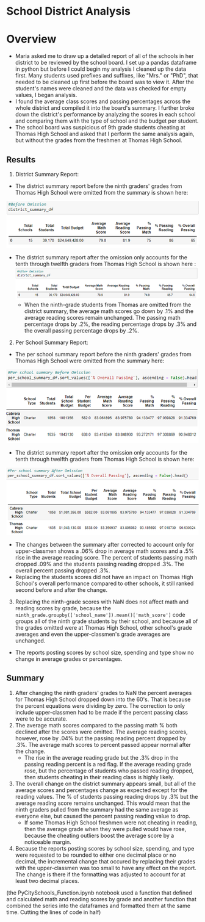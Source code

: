 # School District Analysis

# Overview
- Maria asked me to draw up a detailed report of all of the schools in her district to be reviewed by the school board. I set up a pandas dataframe in python but before I could begin my analysis I cleaned up the data first. Many students used prefixes and suffixes, like "Mrs." or "PhD", that needed to be cleaned up first before the board was to view it. After the student's names were cleaned and the data was checked for empty values, I began analysis.
- I found the average class scores and passing percentages across the whole district and compiled it into the board's summary. I further broke down the district's performance by analyzing the scores in each school and comparing them with the type of school and the budget per student. 
- The school board was suspicious of 9th grade students cheating at Thomas High School and asked that I perform the same analysis again, but without the grades from the freshmen at Thomas High School.

## Results
1. District Summary Report:
- The district summary report before the ninth graders' grades from Thomas High School were omitted from the summary is shown here: 
  
![d-summary-before-omission](https://github.com/taherrin92/School_District_Analysis/blob/main/Resources/Before-Omission.png)


   - The district summary report after the omission only accounts for the tenth through twelfth graders from Thomas High School is shown here : ![d-summary-before-omission](https://github.com/taherrin92/School_District_Analysis/blob/main/Resources/After-Omission.png)
      - When the ninth-grade students from Thomas are omitted from the district summary, the average math scores go down by .1% and the average reading scores remain unchanged. The passing math percentage drops by .2%, the reading percentage drops by .3% and the overall passing percentage drops by .2%.

2. Per School Summary Report:
- The per school summary report before the ninth graders' grades from Thomas High School were omitted from the summary here: 


![ps-summary-before-omission](https://github.com/taherrin92/School_District_Analysis/blob/main/Resources/Per_school-Before-Omission.png)


  - The district summary report after the omission only accounts for the tenth through twelfth graders from Thomas High School is shown here: 

![Per_school-After-Omission](https://github.com/taherrin92/School_District_Analysis/blob/main/Resources/Per_school-After-Omission.png)


  - The changes between the summary after corrected to account only for upper-classmen shows a .06% drop in average math scores and a .5% rise in the average reading score. The percent of students passing math dropped .09% and the students passing reading dropped .3%. The overall percent passing dropped .3%.
  - Replacing the students scores did not have an impact on Thomas High School's overall performance compared to other schools, it still ranked second before and after the change.

3. Replacing the ninth-grade scores with NaN does not affect math and reading scores by grade, because the `ninth_grade.groupby(['school_name']).mean()['math_score']` code groups all of the ninth grade students by their school, and because all of the grades omitted were at Thomas High School, other school's grade averages and even the upper-classmen's grade averages are unchanged. 
- The reports posting scores by school size, spending and type show no change in average grades or percentages.

## Summary
1.  After changing the ninth graders' grades to NaN the percent averages for Thomas High School dropped down into the 60's. That is because the percent equations were dividing by zero. The correction to only include upper-classmen had to be made if the percent passing class were to be accurate.
2. The average math scores compared to the passing math % both declined after the scores were omitted. The average reading scores, however, rose by .04% but the passing reading percent dropped by .3%. The average math scores to percent passed appear normal after the change.
   - The rise in the average reading grade but the .3% drop in the passing reading percent is a red flag. If the average reading grade rose, but the percentage of students who passed reading dropped, then students cheating in their reading class is highly likely.
3. The overall change on the district summary appears small, but all of the average scores and percentages change as expected except for the reading values. The % of students passing reading drops by .3% but the average reading score remains unchanged. This would mean that the ninth graders pulled from the summary had the same average as everyone else, but caused the percent passing reading value to drop. 
   - If some Thomas High School freshmen were not cheating in reading, then the average grade when they were pulled would have rose, because the cheating outliers boost the average score by a noticeable margin.
4. Because the reports posting scores by school size, spending, and type were requested to be rounded to either one decimal place or no decimal, the incremental change that occured by replacing their grades with the upper-classmen was too small to have any effect on the report. The change is there if the formatting was adjusted to account for at least two decimal places.

(the PyCitySchools_Function.ipynb notebook used a function that defined and calculated math and reading scores by grade and another function that combined the series into the dataframes and formatted them at the same time. Cutting the lines of code in half)
